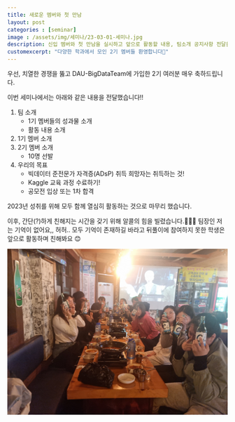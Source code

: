 ```yaml
---
title: 새로운 멤버와 첫 만남
layout: post   
categories : [seminar]
image : /assets/img/세미나/23-03-01-세미나.jpg
description: 신입 멤버와 첫 만남을 실시하고 앞으로 활동할 내용, 팀소개 공지사항 전달을 함
customexcerpt: "다양한 학과에서 모인 2기 멤버들 환영합니다🎉"
---
```


우선, 치열한 경쟁을 뚫고 DAU-BigDataTeam에 가입한 2기 여러분 매우 축하드립니다.

이번 세미나에서는 아래와 같은 내용을 전달했습니다!!

1. 팀 소개
    - 1기 멤버들의 성과물 소개
    - 활동 내용 소개
2. 1기 멤버 소개
3. 2기 멤버 소개
    - 10명 선발
4. 우리의 목표
    - 빅데이터 준전문가 자격증(ADsP) 취득 희망자는 취득하는 것!
    - Kaggle 교육 과정 수료하기!
    - 공모전 입상 또는 1차 합격


2023년 성취를 위해 모두 함께 열심히 활동하는 것으로 마무리 했습니다.

이후, 간단(?)하게 친해지는 시간을 갖기 위해 알콜의 힘을 빌렸습니다.🍶🍺🍻
팀장인 저는 기억이 없어요,, 허허.. 모두 기억이 존재하길 바라고
뒤풀이에 참여하지 못한 학생은 앞으로 활동하며 친해봐요 😊 

![1](/assets/img/세미나/23-03-01-뒤풀이.jpg)